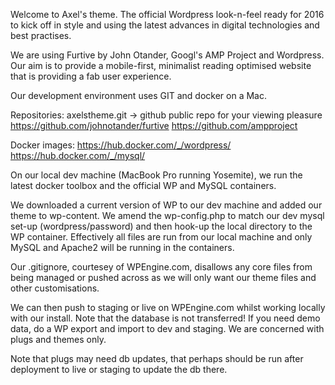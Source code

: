 Welcome to Axel's theme. The official Wordpress look-n-feel ready for 2016 to kick off in style and using the latest advances in digital technologies and best practises.

We are using Furtive by John Otander, Googl's AMP Project and Wordpress. Our aim is to provide a mobile-first, minimalist reading optimised website that is providing a fab user experience.

Our development environment uses GIT and docker on a Mac.

Repositories:
axelstheme.git -> github public repo for your viewing pleasure
https://github.com/johnotander/furtive
https://github.com/ampproject

Docker images:
https://hub.docker.com/_/wordpress/
https://hub.docker.com/_/mysql/

On our local dev machine (MacBook Pro running Yosemite), we run the latest docker toolbox and the official WP and MySQL containers.

We downloaded a current version of WP to our dev machine and added our theme to wp-content. We amend the wp-config.php to match our dev mysql set-up (wordpress/password) and then hook-up the local directory to the WP container. Effectively all files are run from our local machine and only MySQL and Apache2 will be running in the containers.

Our .gitignore, courtesey of WPEngine.com, disallows any core files from being managed or pushed across as we will only want our theme files and other customisations.

We can then push to staging or live on WPEngine.com whilst working locally with our install. Note that the database is not transferred! If you need demo data, do a WP export and import to dev and staging. We are concerned with plugs and themes only.

Note that plugs may need db updates, that perhaps should be run after deployment to live or staging to update the db there.